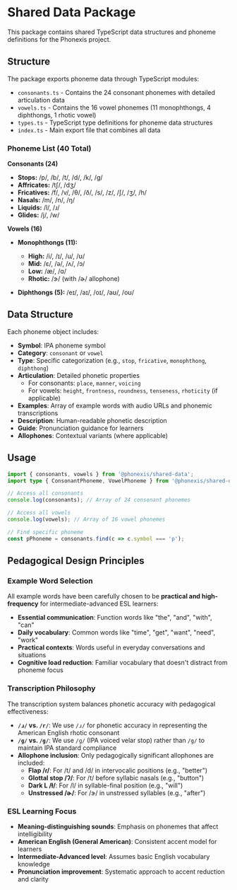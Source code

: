 # Shared Data Package

This package contains shared TypeScript data structures and phoneme definitions for the Phonexis project.

## Structure

The package exports phoneme data through TypeScript modules:

- `consonants.ts` - Contains the 24 consonant phonemes with detailed articulation data
- `vowels.ts` - Contains the 16 vowel phonemes (11 monophthongs, 4 diphthongs, 1 rhotic vowel)
- `types.ts` - TypeScript type definitions for phoneme data structures
- `index.ts` - Main export file that combines all data

### Phoneme List (40 Total)

**Consonants (24)**

- **Stops:** /p/, /b/, /t/, /d/, /k/, /ɡ/
- **Affricates:** /tʃ/, /dʒ/
- **Fricatives:** /f/, /v/, /θ/, /ð/, /s/, /z/, /ʃ/, /ʒ/, /h/
- **Nasals:** /m/, /n/, /ŋ/
- **Liquids:** /l/, /ɹ/
- **Glides:** /j/, /w/

**Vowels (16)**

- **Monophthongs (11):**
  - **High:** /i/, /ɪ/, /u/, /ʊ/
  - **Mid:** /ɛ/, /ə/, /ʌ/, /ɔ/
  - **Low:** /æ/, /ɑ/
  - **Rhotic:** /ɝ/ (with /ɚ/ allophone)

- **Diphthongs (5):** /eɪ/, /aɪ/, /oɪ/, /aʊ/, /oʊ/

## Data Structure

Each phoneme object includes:

- **Symbol**: IPA phoneme symbol
- **Category**: `consonant` or `vowel`
- **Type**: Specific categorization (e.g., `stop`, `fricative`, `monophthong`, `diphthong`)
- **Articulation**: Detailed phonetic properties
  - For consonants: `place`, `manner`, `voicing`
  - For vowels: `height`, `frontness`, `roundness`, `tenseness`, `rhoticity` (if applicable)
- **Examples**: Array of example words with audio URLs and phonemic transcriptions
- **Description**: Human-readable phonetic description
- **Guide**: Pronunciation guidance for learners
- **Allophones**: Contextual variants (where applicable)

## Usage

```typescript
import { consonants, vowels } from '@phonexis/shared-data';
import type { ConsonantPhoneme, VowelPhoneme } from '@phonexis/shared-data';

// Access all consonants
console.log(consonants); // Array of 24 consonant phonemes

// Access all vowels  
console.log(vowels); // Array of 16 vowel phonemes

// Find specific phoneme
const pPhoneme = consonants.find(c => c.symbol === 'p');
```

## Pedagogical Design Principles

### Example Word Selection

All example words have been carefully chosen to be **practical and high-frequency** for intermediate-advanced ESL learners:

- **Essential communication**: Function words like "the", "and", "with", "can"
- **Daily vocabulary**: Common words like "time", "get", "want", "need", "work"
- **Practical contexts**: Words useful in everyday conversations and situations
- **Cognitive load reduction**: Familiar vocabulary that doesn't distract from phoneme focus

### Transcription Philosophy

The transcription system balances phonetic accuracy with pedagogical effectiveness:

- **`/ɹ/` vs. `/r/`**: We use `/ɹ/` for phonetic accuracy in representing the American English rhotic consonant
- **`/ɡ/` vs. `/g/`**: We use `/ɡ/` (IPA voiced velar stop) rather than `/g/` to maintain IPA standard compliance
- **Allophone inclusion**: Only pedagogically significant allophones are included:
  - **Flap /ɾ/**: For /t/ and /d/ in intervocalic positions (e.g., "better")
  - **Glottal stop /ʔ/**: For /t/ before syllabic nasals (e.g., "button")  
  - **Dark L /ɫ/**: For /l/ in syllable-final position (e.g., "will")
  - **Unstressed /ɚ/**: For /ɝ/ in unstressed syllables (e.g., "after")

### ESL Learning Focus

- **Meaning-distinguishing sounds**: Emphasis on phonemes that affect intelligibility
- **American English (General American)**: Consistent accent model for learners
- **Intermediate-Advanced level**: Assumes basic English vocabulary knowledge
- **Pronunciation improvement**: Systematic approach to accent reduction and clarity